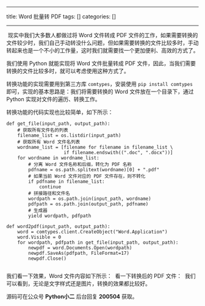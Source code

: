 
--- 
title:  Word 批量转 PDF 
tags: []
categories: [] 

---
<img src="https://img-blog.csdnimg.cn/20200504111209452.png" alt=""> 现实中我们大多数人都做过将 Word 文件转成 PDF 文件的工作，如果需要转换的文件较少时，我们自己手动转没什么问题，但如果需要转换的文件比较多时，手动转起来也是一个不小的工作量，这时我们就需要找一个更加便利、高效的方式了。

我们使用 Python 就能实现将 Word 文件批量转成 PDF 文件，因此，当我们需要转换的文件比较多时，就可以考虑使用这种方式了。

转换功能的实现需要用到第三方库 `comtypes`，安装使用 `pip install comtypes` 即可，实现的基本思路是：我们将需要转换的 Word 文件放在一个目录下，通过 Python 实现对文件的遍历、转换工作。

转换功能的代码实现也比较简单，如下所示：

```
def get_file(input_path, output_path):
    # 获取所有文件名的列表
    filename_list = os.listdir(input_path)
    # 获取所有 Word 文件名列表
    wordname_list = [filename for filename in filename_list \
                     if filename.endswith((".doc", ".docx"))]
    for wordname in wordname_list:
        # 分离 Word 文件名称和后缀，转化为 PDF 名称
        pdfname = os.path.splitext(wordname)[0] + ".pdf"
        # 如果当前 Word 文件对应的 PDF 文件存在，则不转化
        if pdfname in filename_list:
            continue
        # 拼接路径和文件名
        wordpath = os.path.join(input_path, wordname)
        pdfpath = os.path.join(output_path, pdfname)
        # 生成器
        yield wordpath, pdfpath

def word2pdf(input_path, output_path):
    word = comtypes.client.CreateObject("Word.Application")
    word.Visible = 0
    for wordpath, pdfpath in get_file(input_path, output_path):
        newpdf = word.Documents.Open(wordpath)
        newpdf.SaveAs(pdfpath, FileFormat=17)
        newpdf.Close()


```

我们看一下效果，Word 文件内容如下所示： <img src="https://img-blog.csdnimg.cn/20200504111425448.png" alt=""> 看一下转换后的 PDF 文件： <img src="https://img-blog.csdnimg.cn/2020050411145410.png" alt=""> 我们可以看到，无论是文字样式还是图片，转换的效果都比较好。

源码可在公众号 **Python小二** 后台回复 **200504** 获取。
